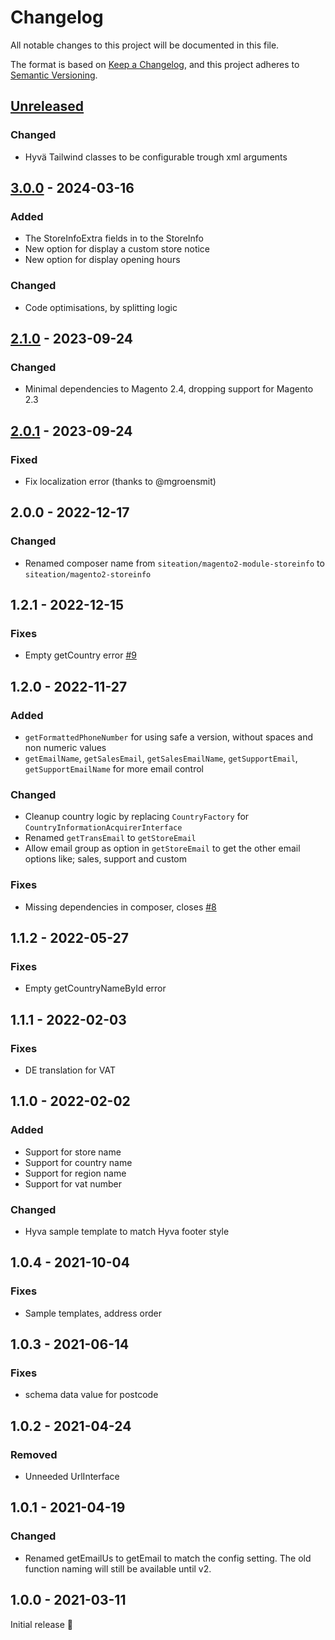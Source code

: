 # Changelog

All notable changes to this project will be documented in this file.

The format is based on [Keep a Changelog](https://keepachangelog.com/en/1.1.0/),
and this project adheres to [Semantic Versioning](https://semver.org/spec/v2.0.0.html).

## [Unreleased]

[Unreleased]: https://github.com/Siteation/magento2-storeinfo/compare/3.0.0...main

### Changed
- Hyvä Tailwind classes to be configurable trough xml arguments

## [3.0.0] - 2024-03-16

[3.0.0]: https://github.com/Siteation/magento2-storeinfo/compare/2.1.0...3.0.0

### Added

- The StoreInfoExtra fields in to the StoreInfo
- New option for display a custom store notice
- New option for display opening hours

### Changed

- Code optimisations, by splitting logic

## [2.1.0] - 2023-09-24

[2.1.0]: https://github.com/Siteation/magento2-storeinfo/compare/2.0.1...2.1.0

### Changed

- Minimal dependencies to Magento 2.4, dropping support for Magento 2.3

## [2.0.1] - 2023-09-24

[2.0.1]: https://github.com/Siteation/magento2-storeinfo/compare/2.0.0...2.0.1

### Fixed

- Fix localization error (thanks to @mgroensmit)

## 2.0.0 - 2022-12-17

### Changed

- Renamed composer name from `siteation/magento2-module-storeinfo` to `siteation/magento2-storeinfo`

## 1.2.1 - 2022-12-15

### Fixes

- Empty getCountry error [#9](https://github.com/Siteation/magento2-module-storeinfo/issues/9)

## 1.2.0 - 2022-11-27

### Added

- `getFormattedPhoneNumber` for using safe a version, without spaces and non numeric values
- `getEmailName`, `getSalesEmail`, `getSalesEmailName`, `getSupportEmail`, `getSupportEmailName` for more email control

### Changed

- Cleanup country logic by replacing `CountryFactory` for `CountryInformationAcquirerInterface`
- Renamed `getTransEmail` to `getStoreEmail`
- Allow email group as option in `getStoreEmail` to get the other email options like; sales, support and custom

### Fixes

- Missing dependencies in composer, closes [#8](https://github.com/Siteation/magento2-module-storeinfo/issues/8)

## 1.1.2 - 2022-05-27

### Fixes

- Empty getCountryNameById error

## 1.1.1 - 2022-02-03

### Fixes

- DE translation for VAT

## 1.1.0 - 2022-02-02

### Added

- Support for store name
- Support for country name
- Support for region name
- Support for vat number

### Changed

- Hyva sample template to match Hyva footer style

## 1.0.4 - 2021-10-04

### Fixes

- Sample templates, address order

## 1.0.3 - 2021-06-14

### Fixes

- schema data value for postcode

## 1.0.2 - 2021-04-24

### Removed

- Unneeded UrlInterface

## 1.0.1 - 2021-04-19

### Changed

- Renamed getEmailUs to getEmail to match the config setting.
  The old function naming will still be available until v2.

## 1.0.0 - 2021-03-11

Initial release 🎉
